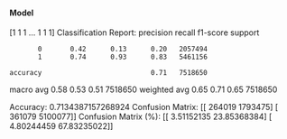 #### Model
[1 1 1 ... 1 1 1]
Classification Report:
              precision    recall  f1-score   support

           0       0.42      0.13      0.20   2057494
           1       0.74      0.93      0.83   5461156

    accuracy                           0.71   7518650
   macro avg       0.58      0.53      0.51   7518650
weighted avg       0.65      0.71      0.65   7518650

Accuracy: 0.7134387157268924
Confusion Matrix:
[[ 264019 1793475]
 [ 361079 5100077]]
Confusion Matrix (%):
[[ 3.51152135 23.85368384]
 [ 4.80244459 67.83235022]]

